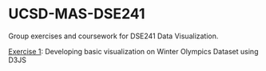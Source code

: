 # UCSD-MAS-DSE241

Group exercises and coursework for DSE241 Data Visualization.

[Exercise 1](https://github.com/galaxie500/UCSD-MAS-DSE241/tree/main/exercise1): Developing basic visualization on Winter Olympics Dataset using D3JS
